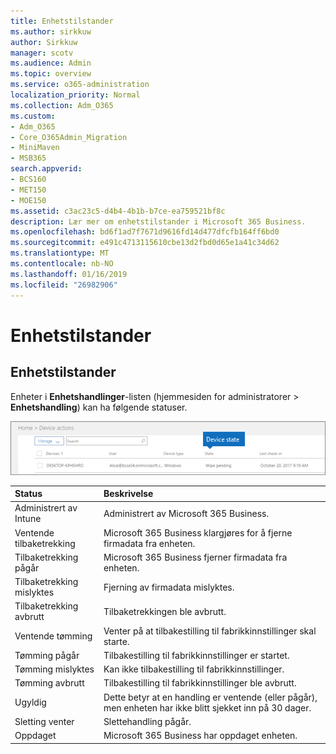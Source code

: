 ```yaml
---
title: Enhetstilstander
ms.author: sirkkuw
author: Sirkkuw
manager: scotv
ms.audience: Admin
ms.topic: overview
ms.service: o365-administration
localization_priority: Normal
ms.collection: Adm_O365
ms.custom:
- Adm_O365
- Core_O365Admin_Migration
- MiniMaven
- MSB365
search.appverid:
- BCS160
- MET150
- MOE150
ms.assetid: c3ac23c5-d4b4-4b1b-b7ce-ea759521bf8c
description: Lær mer om enhetstilstander i Microsoft 365 Business.
ms.openlocfilehash: bd6f1ad7f7671d9616fd14d477dfcfb164ff6bd0
ms.sourcegitcommit: e491c4713115610cbe13d2fbd0d65e1a41c34d62
ms.translationtype: MT
ms.contentlocale: nb-NO
ms.lasthandoff: 01/16/2019
ms.locfileid: "26982906"
---
```

# <a name="device-states"></a>Enhetstilstander

## <a name="device-states"></a>Enhetstilstander

Enheter i **Enhetshandlinger**-listen (hjemmesiden for administratorer \> **Enhetshandling**) kan ha følgende statuser.
  
![In the Device actions list, you can see the Devices states.](media/a621c47e-45d9-4e1a-beb9-c03254d40c1d.png)
  
|**Status**|**Beskrivelse**|
|:-----|:-----|
|Administrert av Intune  <br/> |Administrert av Microsoft 365 Business.  <br/> |
|Ventende tilbaketrekking  <br/> |Microsoft 365 Business klargjøres for å fjerne firmadata fra enheten.  <br/> |
|Tilbaketrekking pågår  <br/> |Microsoft 365 Business fjerner firmadata fra enheten.  <br/> |
|Tilbaketrekking mislyktes  <br/> | Fjerning av firmadata mislyktes.  <br/> |
|Tilbaketrekking avbrutt  <br/> |Tilbaketrekkingen ble avbrutt.  <br/> |
|Ventende tømming  <br/> |Venter på at tilbakestilling til fabrikkinnstillinger skal starte.  <br/> |
|Tømming pågår  <br/> |Tilbakestilling til fabrikkinnstillinger er startet.  <br/> |
|Tømming mislyktes  <br/> |Kan ikke tilbakestilling til fabrikkinnstillinger.  <br/> |
|Tømming avbrutt  <br/> |Tilbakestilling til fabrikkinnstillinger ble avbrutt.  <br/> |
|Ugyldig  <br/> |Dette betyr at en handling er ventende (eller pågår), men enheten har ikke blitt sjekket inn på 30 dager.  <br/> |
|Sletting venter  <br/> |Slettehandling pågår.  <br/> |
|Oppdaget  <br/> |Microsoft 365 Business har oppdaget enheten.  <br/> |
   
